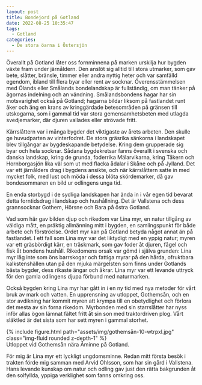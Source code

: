 ```yaml
---
layout: post
title: Bondejord på Gotland
date: 2022-08-25 10:35:47
tags: 
  - Gotland
categories: 
  - De stora öarna i Östersjön
---
```


Överallt på Gotland låter oss fornminnena på marken urskilja hur bygden växte fram under järnåldern. Den anslöt sig alltid till stora utmarker, som gav bete, slåtter, bränsle, timmer eller andra nyttig heter och var samfälld egendom, ibland till flera byar eller rent av socknar. Överensstämmelsen med Ölands eller Smålands bondelandskap är fullständig, om man tänker på ägornas indelning och an vändning. Smålandsbondens hagar har sin motsvarighet också på Gotland; hagarna bildar liksom på fastlandet runt åker och äng en krans av kringgärdade betesområden på gränsen till utskogarna, som i gammal tid var stora gemensamhetsbeten med utlagda svedjemarker, där djuren vallades eller strövade fritt.

Kärrslåttern var i många bygder det viktigaste av årets arbeten. Den skulle ge huvudparten av vinterfodret. De stora gräsrika sänkorna i landskapet blev tillgångar av bygdeskapande betydelse. Kring dem grupperade sig byar och hela socknar. Sådana bygdekretsar fanns överallt i svenska och danska landskap, kring de grunda, foderrika Mälarvikarna, kring Tåkern och Hornborgasjön lika väl som ut med flacka ådalar i Skåne och på Jylland. Det var ett järnålders drag i bygdens ansikte, och när kärrslåttern satte in med mycket folk, med lust och möda i dessa blöta skördemarker, då gav bondesommaren en bild ur odlingens unga tid.

En enda storbygd i de sydliga landskapen har ända in i vår egen tid bevarat detta forntidsdrag i landskap och hushållning. Det är Vallstena och dess grannsocknar Gothem, Hörsne och Bara på östra Gotland.

Vad som här gav bilden djup och rikedom var Lina myr, en natur tillgång av väldiga mått, en präktig allmänning mitt i bygden, en samlingspunkt för både arbete och förströelse. Ordet myr kan på Gotland betyda något annat än på fastlandet. I ett fall som Lina myr var det liktydigt med en yppig natur; myren var ett gräsbördigt kärr, en träskmark, som gav foder åt djuren, fågel och fisk åt bondens hushåll. Rikedomens orsak var gömd i själva grunden: Lina myr låg inte som öns barrskogar och fattiga myrar på den hårda, ofruktbara kalkstenshällen utan på den mjuka märgelsten som finns under Gotlands bästa bygder, dess rikaste ängar och åkrar. Lina myr var ett levande uttryck för den gamla odlingens djupa förbund med naturmarken.

Också bygden kring Lina myr har gått in i en ny tid med nya metoder för vårt bruk av mark och vatten. En upprensning av utloppet, Gothemsån, och en stor avdikning har kommit myren att krympa till en obetydlighet och förlora det mesta av sin forna rikedom. Myrbonden med sin starrslåtter har nyss inför allas ögon lämnat fältet fritt åt sin son med traktordriven plog. Vårt släktled är det sista som har sett myren i gammal storhet.

<div class="row mt-3">
    <div class="col-sm mt-3 mt-md-0">
        {% include figure.html path="assets/img/gothemsån-10-wtrpxl.jpg" class="img-fluid rounded z-depth-1" %}
    </div>
</div>
<div class="caption">
    Utloppet vid Gothemsån nära Åminne på Gotland.
</div>

För mig är Lina myr ett lyckligt ungdomsminne. Redan mitt första besök i trakten förde mig samman med Arvid Ohlsson, som har sin gård i Vallstena. Hans levande kunskap om natur och odling gav just den rätta bakgrunden åt den solfyllda, yppiga verklighet som fanns omkring oss.
